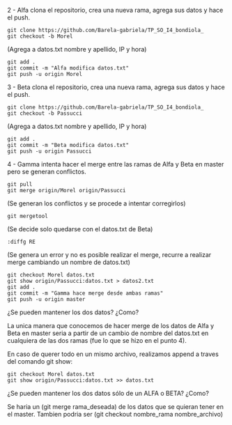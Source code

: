 2 - Alfa clona el repositorio, crea una nueva rama, agrega sus datos y hace el push.

    git clone https://github.com/Barela-gabriela/TP_SO_I4_bondiola_
    git checkout -b Morel

(Agrega a datos.txt nombre y apellido, IP y hora)

    git add .
    git commit -m "Alfa modifica datos.txt"
    git push -u origin Morel

3 - Beta clona el repositorio, crea una nueva rama, agrega sus datos y hace el push.

    git clone https://github.com/Barela-gabriela/TP_SO_I4_bondiola_
    git checkout -b Passucci

(Agrega a datos.txt nombre y apellido, IP y hora)

    git add .
    git commit -m "Beta modifica datos.txt"
    git push -u origin Passucci

4 - Gamma intenta hacer el merge entre las ramas de Alfa y Beta en master pero se generan conflictos.

    git pull
    git merge origin/Morel origin/Passucci

(Se generan los conflictos y se procede a intentar corregirlos)

    git mergetool

(Se decide solo quedarse con el datos.txt de Beta)

    :diffg RE

(Se genera un error y no es posible realizar el merge, recurre a realizar merge cambiando un nombre de datos.txt)

    git checkout Morel datos.txt
    git show origin/Passucci:datos.txt > datos2.txt
    git add .
    git commit -m "Gamma hace merge desde ambas ramas"
    git push -u origin master

¿Se pueden mantener los dos datos? ¿Como?

La unica manera que conocemos de hacer merge de los datos de Alfa y Beta en master seria a partir de un cambio de nombre del datos.txt en cualquiera de las dos ramas (fue lo que se hizo en el punto 4).

En caso de querer todo en un mismo archivo, realizamos append a traves del comando git show:

    git checkout Morel datos.txt
    git show origin/Passucci:datos.txt >> datos.txt

¿Se pueden mantener los dos datos sólo de un ALFA o BETA? ¿Como?

Se haria un (git merge rama_deseada) de los datos que se quieran tener en el master. Tambien podria ser (git checkout nombre_rama nombre_archivo)
